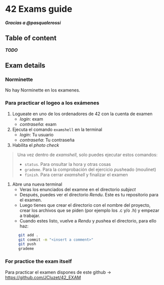 # 42 Exams guide
***Gracias a @pasqualerossi***
## Table of content
***TODO***

## Exam details
### Norminette
No hay Norminette en los examenes.

### Para practicar el logeo a los exámenes
  1. Logueate en uno de los ordenadores de 42 con la cuenta de examen
     - *login*: exam
     - 	*contraseña*: exam
  2. Ejecuta el comando `examshell` en la terminal
     - *login*: Tu usuario
     - *contraseña*: Tu contraseña
  3. Habilita el *photo check*
>Una vez dentro de *examshell*, solo puedes ejecutar estos comandos:
>  - `status`. Para onsultar la hora y otras cosas
>  - `grademe`. Para la comprobación del ejercicio *push*eado (moulinet)
>  - `finish`. Para cerrar *examshell* y finalizar el examen
  1. Abre una nueva terminal
     - Veras los enunciados del examne en el directorio *subject*
     - Después, puedes ver el directorio *Rendu*. Este es tu repositorio para el examen.
     - Luego tienes que crear el directorio con el nombre del proyecto, crear los archivos que se piden (por ejemplo los .c y/o .h) y empezar a trabajar.
     - Cuando estes listo, vuelve a *Rendu* y *push*ea el directorio, para ello haz:
```bash
      git add .
      git commit -m "<insert a comment>"
      git push
      grademe
```

### For practice the exam itself
Para practicar el examen dispones de este github -> https://github.com/JCluzet/42_EXAM
